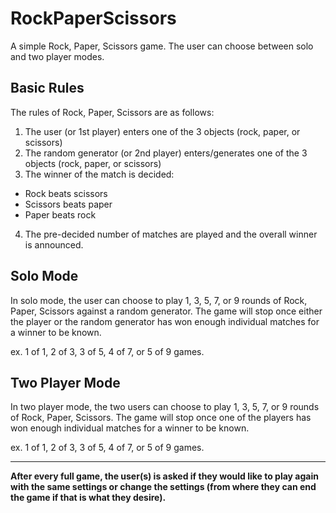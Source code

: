 # RockPaperScissors
A simple Rock, Paper, Scissors game. The user can choose between solo and two player modes.

## Basic Rules
The rules of Rock, Paper, Scissors are as follows: 

1. The user (or 1st player) enters one of the 3 objects (rock, paper, or scissors)
2. The random generator (or 2nd player) enters/generates one of the 3 objects (rock, paper, or scissors)
3. The winner of the match is decided:
  - Rock beats scissors
  - Scissors beats paper
  - Paper beats rock
4. The pre-decided number of matches are played and the overall winner is announced.

## Solo Mode
In solo mode, the user can choose to play 1, 3, 5, 7, or 9 rounds of Rock, Paper, Scissors against a random generator. The game will stop
once either the player or the random generator has won enough individual matches for a winner to be known.

ex. 1 of 1, 2 of 3, 3 of 5, 4 of 7, or 5 of 9 games.

## Two Player Mode
In two player mode, the two users can choose to play 1, 3, 5, 7, or 9 rounds of Rock, Paper, Scissors. The game will stop once one of the
players has won enough individual matches for a winner to be known.

ex. 1 of 1, 2 of 3, 3 of 5, 4 of 7, or 5 of 9 games.

---
**After every full game, the user(s) is asked if they would like to play again with the same settings or change the settings (from where they
can end the game if that is what they desire).**
